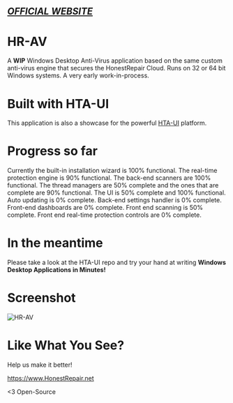 *[OFFICIAL WEBSITE](https://honestrepair.net)*
-----------------------------------------------

# HR-AV
A **WIP** Windows Desktop Anti-Virus application based on the same custom anti-virus engine that secures the HonestRepair Cloud. Runs on 32 or 64 bit Windows systems. A very early work-in-process.

# Built with HTA-UI
This application is also a showcase for the powerful [HTA-UI](https://github.com/zelon88/HR-AI) platform.

# Progress so far
Currently the built-in installation wizard is 100% functional. The real-time protection engine is 90% functional. The back-end scanners are 100% functional. The thread managers are 50% complete and the ones that are complete are 90% functional. The UI is 50% complete and 100% functional. Auto updating is 0% complete. Back-end settings handler is 0% complete. Front-end dashboards are 0% complete. Front end scanning is 50% complete. Front end real-time protection controls are 0% complete. 

# In the meantime
Please take a look at the HTA-UI repo and try your hand at writing **Windows Desktop Applications in Minutes!**

# Screenshot
![HR-AV](https://github.com/zelon88/HR-AV/blob/master/Resources/Screenshot-1.png)	

# Like What You See?
Help us make it better! 

https://www.HonestRepair.net

<3 Open-Source
